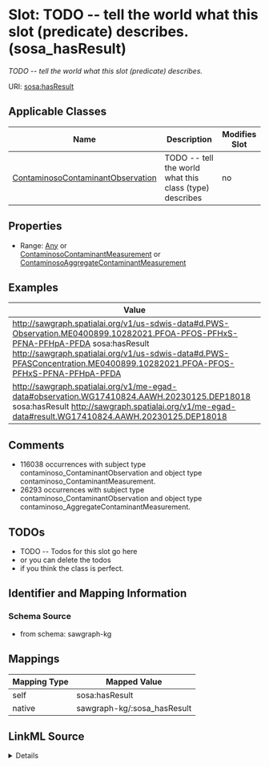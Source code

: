 

# Slot: TODO -- tell the world what this slot (predicate) describes. (sosa_hasResult)


_TODO -- tell the world what this slot (predicate) describes._





URI: [sosa:hasResult](http://www.w3.org/ns/sosa/hasResult)



<!-- no inheritance hierarchy -->





## Applicable Classes

| Name | Description | Modifies Slot |
| --- | --- | --- |
| [ContaminosoContaminantObservation](../classes/ContaminosoContaminantObservation.md) | TODO -- tell the world what this class (type) describes |  no  |







## Properties

* Range: [Any](../classes/Any.md)&nbsp;or&nbsp;<br />[ContaminosoContaminantMeasurement](../classes/ContaminosoContaminantMeasurement.md)&nbsp;or&nbsp;<br />[ContaminosoAggregateContaminantMeasurement](../classes/ContaminosoAggregateContaminantMeasurement.md)






## Examples

| Value |
| --- |
| http://sawgraph.spatialai.org/v1/us-sdwis-data#d.PWS-Observation.ME0400899.10282021.PFOA-PFOS-PFHxS-PFNA-PFHpA-PFDA sosa:hasResult http://sawgraph.spatialai.org/v1/us-sdwis-data#d.PWS-PFASConcentration.ME0400899.10282021.PFOA-PFOS-PFHxS-PFNA-PFHpA-PFDA |
| http://sawgraph.spatialai.org/v1/me-egad-data#observation.WG17410824.AAWH.20230125.DEP18018 sosa:hasResult http://sawgraph.spatialai.org/v1/me-egad-data#result.WG17410824.AAWH.20230125.DEP18018 |

## Comments

* 116038 occurrences with subject type contaminoso_ContaminantObservation and object type contaminoso_ContaminantMeasurement.
* 26293 occurrences with subject type contaminoso_ContaminantObservation and object type contaminoso_AggregateContaminantMeasurement.

## TODOs

* TODO -- Todos for this slot go here
* or you can delete the todos
* if you think the class is perfect.

## Identifier and Mapping Information







### Schema Source


* from schema: sawgraph-kg




## Mappings

| Mapping Type | Mapped Value |
| ---  | ---  |
| self | sosa:hasResult |
| native | sawgraph-kg/:sosa_hasResult |




## LinkML Source

<details>
```yaml
name: sosa_hasResult
description: TODO -- tell the world what this slot (predicate) describes.
title: TODO -- tell the world what this slot (predicate) describes.
todos:
- TODO -- Todos for this slot go here
- or you can delete the todos
- if you think the class is perfect.
comments:
- 116038 occurrences with subject type contaminoso_ContaminantObservation and object
  type contaminoso_ContaminantMeasurement.
- 26293 occurrences with subject type contaminoso_ContaminantObservation and object
  type contaminoso_AggregateContaminantMeasurement.
examples:
- value: http://sawgraph.spatialai.org/v1/us-sdwis-data#d.PWS-Observation.ME0400899.10282021.PFOA-PFOS-PFHxS-PFNA-PFHpA-PFDA
    sosa:hasResult http://sawgraph.spatialai.org/v1/us-sdwis-data#d.PWS-PFASConcentration.ME0400899.10282021.PFOA-PFOS-PFHxS-PFNA-PFHpA-PFDA
- value: http://sawgraph.spatialai.org/v1/me-egad-data#observation.WG17410824.AAWH.20230125.DEP18018
    sosa:hasResult http://sawgraph.spatialai.org/v1/me-egad-data#result.WG17410824.AAWH.20230125.DEP18018
from_schema: sawgraph-kg
rank: 1000
slot_uri: sosa:hasResult
alias: sosa_hasResult
domain_of:
- contaminoso_ContaminantObservation
range: Any
any_of:
- range: contaminoso_ContaminantMeasurement
- range: contaminoso_AggregateContaminantMeasurement

```
</details>